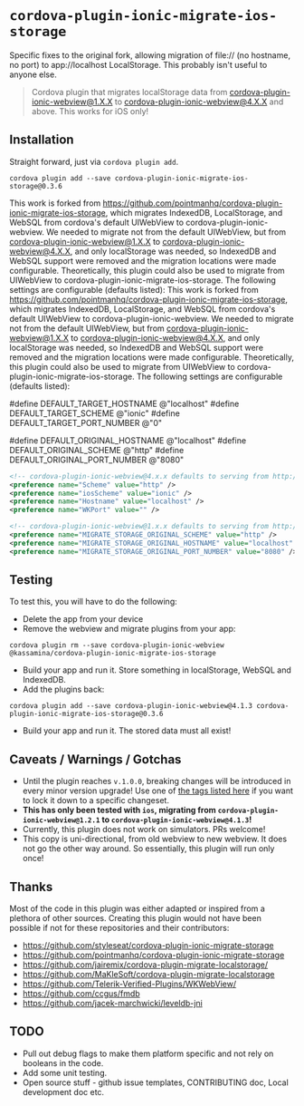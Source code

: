 # `cordova-plugin-ionic-migrate-ios-storage`

Specific fixes to the original fork, allowing migration of file:// (no hostname, no port) to app://localhost LocalStorage. This probably isn't useful to anyone else.



> Cordova plugin that migrates localStorage data from cordova-plugin-ionic-webview@1.X.X to cordova-plugin-ionic-webview@4.X.X and above. This works for iOS only!

## Installation

Straight forward, just via `cordova plugin add`.

```
cordova plugin add --save cordova-plugin-ionic-migrate-ios-storage@0.3.6
```

This work is forked from https://github.com/pointmanhq/cordova-plugin-ionic-migrate-ios-storage, which migrates IndexedDB, LocalStorage, and WebSQL from cordova's default UIWebView to cordova-plugin-ionic-webview. We needed to migrate not from the default UIWebView, but from cordova-plugin-ionic-webview@1.X.X to cordova-plugin-ionic-webview@4.X.X, and only localStorage was needed, so IndexedDB and WebSQL support were removed and the migration locations were made configurable. Theoretically, this plugin could also be used to migrate from UIWebView to cordova-plugin-ionic-migrate-ios-storage. The following settings are configurable (defaults listed):
This work is forked from https://github.com/pointmanhq/cordova-plugin-ionic-migrate-ios-storage, which migrates IndexedDB, LocalStorage, and WebSQL from cordova's default UIWebView to cordova-plugin-ionic-webview. We needed to migrate not from the default UIWebView, but from cordova-plugin-ionic-webview@1.X.X to cordova-plugin-ionic-webview@4.X.X, and only localStorage was needed, so IndexedDB and WebSQL support were removed and the migration locations were made configurable. Theoretically, this plugin could also be used to migrate from UIWebView to cordova-plugin-ionic-migrate-ios-storage. The following settings are configurable (defaults listed):

#define DEFAULT_TARGET_HOSTNAME @"localhost"
#define DEFAULT_TARGET_SCHEME @"ionic"
#define DEFAULT_TARGET_PORT_NUMBER @"0"

#define DEFAULT_ORIGINAL_HOSTNAME @"localhost"
#define DEFAULT_ORIGINAL_SCHEME @"http"
#define DEFAULT_ORIGINAL_PORT_NUMBER @"8080"

```xml
<!-- cordova-plugin-ionic-webview@4.x.x defaults to serving from http://localhost on Android and ionic://localhost on iOS -->
<preference name="Scheme" value="http" />
<preference name="iosScheme" value="ionic" />
<preference name="Hostname" value="localhost" />
<preference name="WKPort" value="" />

<!-- cordova-plugin-ionic-webview@1.x.x defaults to serving from http://localhost:8080 -->
<preference name="MIGRATE_STORAGE_ORIGINAL_SCHEME" value="http" />
<preference name="MIGRATE_STORAGE_ORIGINAL_HOSTNAME" value="localhost" />
<preference name="MIGRATE_STORAGE_ORIGINAL_PORT_NUMBER" value="8080" />
```


## Testing

To test this, you will have to do the following:

* Delete the app from your device
* Remove the webview and migrate plugins from your app:

```
cordova plugin rm --save cordova-plugin-ionic-webview @kassamina/cordova-plugin-ionic-migrate-ios-storage
```

* Build your app and run it. Store something in localStorage, WebSQL and IndexedDB.
* Add the plugins back:
        
```
cordova plugin add --save cordova-plugin-ionic-webview@4.1.3 cordova-plugin-ionic-migrate-ios-storage@0.3.6
```

* Build your app and run it. The stored data must all exist!

## Caveats / Warnings / Gotchas

* Until the plugin reaches `v.1.0.0`, breaking changes will be introduced in every minor version upgrade! Use one of [the tags listed here](https://github.com/kassamina/cordova-plugin-ionic-migrate-storage/releases) if you want to lock it down to a specific changeset.
* **This has only been tested with  `ios`, migrating from `cordova-plugin-ionic-webview@1.2.1` to `cordova-plugin-ionic-webview@4.1.3`!**
* Currently, this plugin does not work on simulators. PRs welcome!
* This copy is uni-directional, from old webview to new webview. It does not go the other way around. So essentially, this plugin will run only once! 

## Thanks

Most of the code in this plugin was either adapted or inspired from a plethora of other sources. Creating this plugin would not have been possible if not for these repositories and their contributors:

* https://github.com/styleseat/cordova-plugin-ionic-migrate-storage
* https://github.com/pointmanhq/cordova-plugin-ionic-migrate-storage
* https://github.com/jairemix/cordova-plugin-migrate-localstorage/
* https://github.com/MaKleSoft/cordova-plugin-migrate-localstorage
* https://github.com/Telerik-Verified-Plugins/WKWebView/
* https://github.com/ccgus/fmdb
* https://github.com/jacek-marchwicki/leveldb-jni

## TODO 

* Pull out debug flags to make them platform specific and not rely on booleans in the code.
* Add some unit testing.
* Open source stuff - github issue templates, CONTRIBUTING doc, Local development doc etc.
